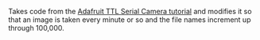 Takes code from the [Adafruit TTL Serial Camera tutorial](http://learn.adafruit.com/ttl-serial-camera/overview) and modifies it so that an image is taken every minute or so and the file names increment up through 100,000. 
